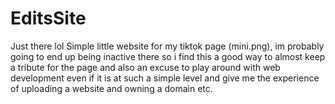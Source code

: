 # EditsSite
Just there lol
Simple little website for my tiktok page (mini.png), im probably going to end up being inactive there so i find this a good way to almost keep a tribute for the page and also an excuse to play around with web development even if it is at such a simple level and give me the experience of uploading a website and owning a domain etc.
